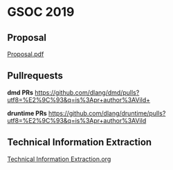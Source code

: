 # GSOC 2019

## Proposal

[Proposal.pdf](Proposal/Proposal.pdf)

## Pullrequests

**dmd PRs**
https://github.com/dlang/dmd/pulls?utf8=%E2%9C%93&q=is%3Apr+author%3AVild+

**druntime PRs**
https://github.com/dlang/druntime/pulls?utf8=%E2%9C%93&q=is%3Apr+author%3AVild


## Technical Information Extraction

[Technical Information Extraction.org](TechnicalInformationExtraction/TechnicalInformationExtraction.org)

